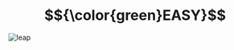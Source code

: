 # $${\color{green}EASY}$$
![leap](https://user-images.githubusercontent.com/65892342/232682956-3201e518-491d-48b7-bf5d-775515e43240.svg)

